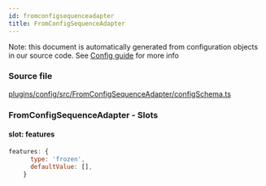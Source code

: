 ```yaml
---
id: fromconfigsequenceadapter
title: FromConfigSequenceAdapter
---
```


Note: this document is automatically generated from configuration objects in our
source code. See [Config guide](/docs/config_guide) for more info

### Source file

[plugins/config/src/FromConfigSequenceAdapter/configSchema.ts](https://github.com/GMOD/jbrowse-components/blob/main/plugins/config/src/FromConfigSequenceAdapter/configSchema.ts)

### FromConfigSequenceAdapter - Slots

#### slot: features

```js
features: {
      type: 'frozen',
      defaultValue: [],
    }
```
